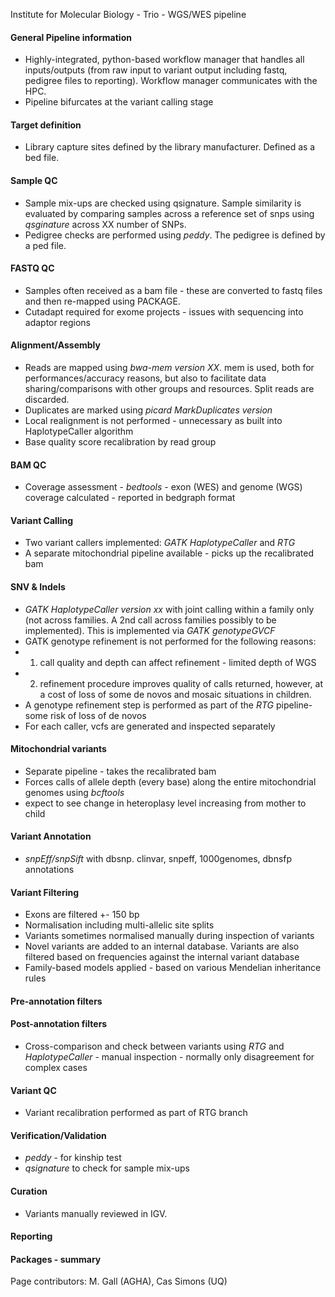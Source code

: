  Institute for Molecular Biology - Trio - WGS/WES pipeline

#### General Pipeline information

 * Highly-integrated, python-based workflow manager that handles all inputs/outputs (from raw input to variant output including fastq, pedigree files to reporting). Workflow manager communicates with the HPC.
 * Pipeline bifurcates at the variant calling stage

#### Target definition

 * Library capture sites defined by the library manufacturer. Defined as a bed file.

#### Sample QC

 * Sample mix-ups are checked using qsignature. Sample similarity is evaluated by comparing samples across a reference set of snps using _qsginature_ across XX number of SNPs.
 * Pedigree checks are performed using _peddy_. The pedigree is defined by a ped file.

#### FASTQ QC

 * Samples often received as a bam file - these are converted to fastq files and then re-mapped using PACKAGE.
 * Cutadapt required for exome projects - issues with sequencing into adaptor regions

#### Alignment/Assembly

 * Reads are mapped using _bwa-mem version XX_. mem is used, both for performances/accuracy reasons, but also to facilitate data sharing/comparisons with other groups and resources. Split reads are discarded.
 * Duplicates are marked using _picard MarkDuplicates version_
 * Local realignment is not performed - unnecessary as built into HaplotypeCaller algorithm
 * Base quality score recalibration by read group

#### BAM QC

 * Coverage assessment - _bedtools_ - exon (WES) and genome (WGS) coverage calculated - reported in bedgraph format

#### Variant Calling

 * Two variant callers implemented: _GATK HaplotypeCaller_ and _RTG_
 * A separate mitochondrial pipeline available - picks up the recalibrated bam

#### SNV & Indels 

 * _GATK HaplotypeCaller version xx_ with joint calling within a family only (not across families. A 2nd call across families possibly to be implemented). This is implemented via _GATK genotypeGVCF_
 * GATK genotype refinement is not performed for the following reasons:
  * 1) call quality and depth can affect refinement - limited depth of WGS
  * 2) refinement procedure improves quality of calls returned, however, at a cost of loss of some de novos and mosaic situations in children.
 * A genotype refinement step is performed as part of the _RTG_ pipeline- some risk of loss of de novos
 * For each caller, vcfs are generated and inspected separately

#### Mitochondrial variants 

 * Separate pipeline - takes the recalibrated bam
 * Forces calls of allele depth (every base) along the entire mitochondrial genomes using _bcftools_
 * expect to see change in heteroplasy level increasing from mother to child

#### Variant Annotation
 * _snpEff/snpSift_ with dbsnp. clinvar, snpeff, 1000genomes, dbnsfp annotations

#### Variant Filtering

 * Exons are filtered +- 150 bp
 * Normalisation including multi-allelic site splits
 * Variants sometimes normalised manually during inspection of variants
 * Novel variants are added to an internal database. Variants are also filtered based on frequencies against the internal variant database
 * Family-based models applied - based on various Mendelian inheritance rules

#### Pre-annotation filters 

#### Post-annotation filters 
 * Cross-comparison and check between variants using _RTG_ and _HaplotypeCaller_ -  manual inspection - normally only disagreement for complex cases

#### Variant QC

 * Variant recalibration performed as part of RTG branch

#### Verification/Validation

 * _peddy_ - for kinship test
 * _qsignature_ to check for sample mix-ups

#### Curation

 * Variants manually reviewed in IGV.
#### Reporting

#### Packages - summary


Page contributors: M. Gall (AGHA), Cas Simons (UQ)
